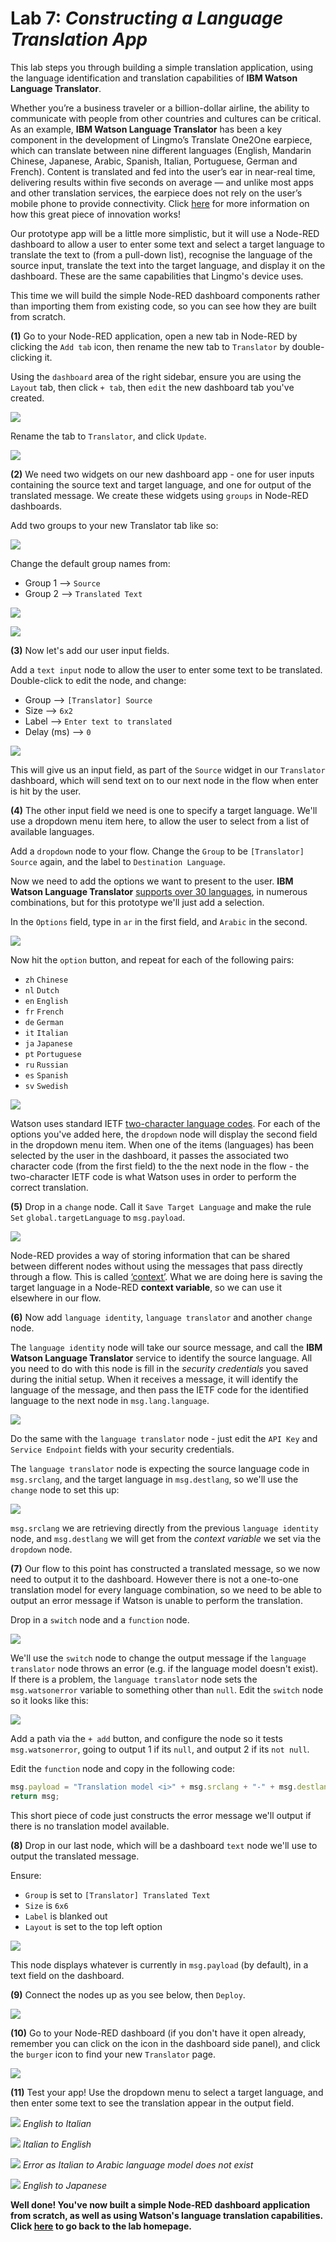 # **Lab 7:** _Constructing a Language Translation App_

This lab steps you through building a simple translation application, using the language identification and translation capabilities of **IBM Watson Language Translator**.

Whether you’re a business traveler or a billion-dollar airline, the ability to communicate with people from other countries and cultures can be critical. As an example, **IBM Watson Language Translator** has been a key component in the development of Lingmo’s Translate One2One earpiece, which can translate between nine different languages (English, Mandarin Chinese, Japanese, Arabic, Spanish, Italian, Portuguese, German and French). Content is translated and fed into the user’s ear in near-real time, delivering results within five seconds on average — and unlike most apps and other translation services, the earpiece does not rely on the user’s mobile phone to provide connectivity. Click [here](https://www.ibm.com/case-studies/lingmo-international1) for more information on how this great piece of innovation works!

Our prototype app will be a little more simplistic, but it will use a Node-RED dashboard to allow a user to enter some text and select a target language to translate the text to (from a pull-down list), recognise the language of the source input, translate the text into the target language, and display it on the dashboard. These are the same capabilities that Lingmo's device uses.

This time we will build the simple Node-RED dashboard components rather than importing them from existing code, so you can see how they are built from scratch.

**(1)** Go to your Node-RED application, open a new tab in Node-RED by clicking the `Add tab` icon, then rename the new tab to `Translator` by double-clicking it.

Using the `dashboard` area of the right sidebar, ensure you are using the `Layout` tab, then click `+ tab`, then `edit` the new dashboard tab you've created.

![](./images/01-addtab.png)

Rename the tab to `Translator`, and click `Update`.

![](./images/02-nametab.png)

**(2)** We need two widgets on our new dashboard app - one for user inputs containing the source text and target language, and one for output of the translated message. We create these widgets using `groups` in Node-RED dashboards.

Add two groups to your new Translator tab like so:

![](./images/03-addgroups.png)

Change the default group names from:
- Group 1 --> `Source`
- Group 2 --> `Translated Text `

![](./images/04-editgroups.png)

![](./images/05-groupnames.png)

**(3)** Now let's add our user input fields.

Add a `text input` node to allow the user to enter some text to be translated. Double-click to edit the node, and change:
- Group --> `[Translator] Source`
- Size --> `6x2`
- Label --> `Enter text to translated`
- Delay (ms) --> `0`

![](./images/06-textinput.png)

This will give us an input field, as part of the `Source` widget in our `Translator` dashboard, which will send text on to our next node in the flow when enter is hit by the user.

**(4)** The other input field we need is one to specify a target language. We'll use a dropdown menu item here, to allow the user to select from a list of available languages.

Add a `dropdown` node to your flow. Change the `Group` to be `[Translator] Source` again, and the label to `Destination Language`.

Now we need to add the options we want to present to the user. **IBM Watson Language Translator** [supports over 30 languages](https://cloud.ibm.com/docs/services/language-translator?topic=language-translator-translation-models), in numerous combinations, but for this prototype we'll just add a selection.

In the `Options` field, type in `ar` in the first field, and `Arabic` in the second.

![](./images/07-dropdown.png)

Now hit the `option` button, and repeat for each of the following pairs:
- `zh` `Chinese`
- `nl` `Dutch`
- `en` `English`
- `fr` `French`
- `de` `German`
- `it` `Italian`
- `ja` `Japanese`
- `pt` `Portuguese`
- `ru` `Russian`
- `es` `Spanish`
- `sv` `Swedish`

![](./images/08-options.png)

Watson uses standard IETF [two-character language codes](https://cloud.ibm.com/docs/services/language-translator?topic=language-translator-identifiable-languages). For each of the options you've added here, the `dropdown` node will display the second field in the dropdown menu item. When one of the items (languages) has been selected by the user in the dashboard, it passes the associated two character code (from the first field) to the the next node in the flow - the two-character IETF code is what Watson uses in order to perform the correct translation.

**(5)** Drop in a `change` node. Call it `Save Target Language` and make the rule `Set` `global.targetLanguage` to `msg.payload`.

![](./images/09-savetarget.png)

Node-RED provides a way of storing information that can be shared between different nodes without using the messages that pass directly through a flow. This is called [‘context’](https://nodered.org/docs/user-guide/context). What we are doing here is saving the target language in a Node-RED **context variable**, so we can use it elsewhere in our flow.

**(6)** Now add `language identity`, `language translator` and another `change` node.

The `language identity` node will take our source message, and call the **IBM Watson Language Translator** service to identify the source language. All you need to do with this node is fill in the _security credentials_ you saved during the initial setup. When it receives a message, it will identify the language of the message, and then pass the IETF code for the identified language to the next node in `msg.lang.language`.

![](./images/10-identify.png)

Do the same with the `language translator` node - just edit the `API Key` and `Service Endpoint` fields with your security credentials.

The `language translator` node is expecting the source language code in `msg.srclang`, and the target language in `msg.destlang`, so we'll use the `change` node to set this up:

![](./images/11-change.png)

`msg.srclang` we are retrieving directly from the previous `language identity` node, and `msg.destlang` we will get from the _context variable_ we set via the `dropdown` node.

**(7)** Our flow to this point has constructed a translated message, so we now need to output it to the dashboard. However there is not a one-to-one translation model for every language combination, so we need to be able to output an error message if Watson is unable to perform the translation.

Drop in a `switch` node and a `function` node.

![](./images/12-switch.png)

We'll use the `switch` node to change the output message if the `language translator` node throws an error (e.g. if the language model doesn't exist). If there is a problem, the `language translator` node sets the `msg.watsonerror` variable to something other than `null`. Edit the `switch` node so it looks like this:

![](./images/13-editswitch.png)

Add a path via the `+ add` button, and configure the node so it tests `msg.watsonerror`, going to output 1 if its `null`, and output 2 if its `not null`.

Edit the `function` node and copy in the following code:

```javascript
msg.payload = "Translation model <i>" + msg.srclang + "-" + msg.destlang + "</i> does not yet exist in Watson Language Translator.<br><br>" + "Go to https://cloud.ibm.com/docs/ to find a list of available translation models."
return msg;
```

This short piece of code just constructs the error message we'll output if there is no translation model available.

**(8)** Drop in our last node, which will be a dashboard `text` node we'll use to output the translated message.

Ensure:
- `Group` is set to `[Translator] Translated Text`
- `Size` is `6x6`
- `Label` is blanked out
- `Layout` is set to the top left option

![](./images/14-text.png)

This node displays whatever is currently in `msg.payload` (by default), in a text field on the dashboard.

**(9)** Connect the nodes up as you see below, then `Deploy`.

![](./images/15-final.png)

**(10)** Go to your Node-RED dashboard (if you don't have it open already, remember you can click on the icon in the dashboard side panel), and click the `burger` icon to find your new `Translator` page.

![](./images/16-dashboard.png)

**(11)** Test your app! Use the dropdown menu to select a target language, and then enter some text to see the translation appear in the output field.

![](./images/17-test1.png)
_English to Italian_

![](./images/18-test2.png)
_Italian to English_

![](./images/19-test3.png)
_Error as Italian to Arabic language model does not exist_

![](./images/20-test4.png)
_English to Japanese_

**Well done! You've now built a simple Node-RED dashboard application from scratch, as well as using Watson's language translation capabilities. Click [here](../README.md) to go back to the lab homepage.**
